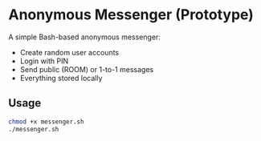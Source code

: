 # Anonymous Messenger (Prototype)

A simple Bash-based anonymous messenger:
- Create random user accounts
- Login with PIN
- Send public (ROOM) or 1-to-1 messages
- Everything stored locally

## Usage

```bash
chmod +x messenger.sh
./messenger.sh
